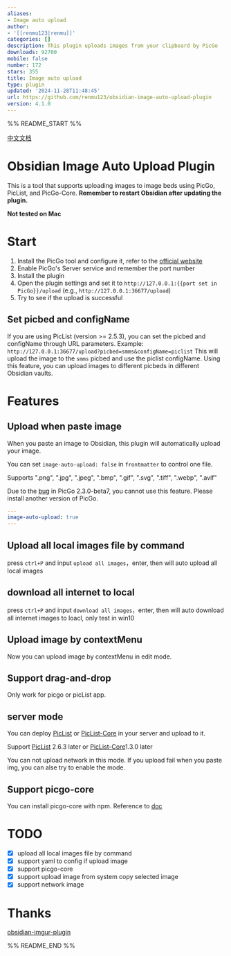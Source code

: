 ```yaml
---
aliases:
- Image auto upload
author:
- '[[renmu123|renmu]]'
categories: []
description: This plugin uploads images from your clipboard by PicGo
downloads: 92700
mobile: false
number: 172
stars: 355
title: Image auto upload
type: plugin
updated: '2024-11-28T11:48:45'
url: https://github.com/renmu123/obsidian-image-auto-upload-plugin
version: 4.1.0
---
```


%% README_START %%

[中文文档](readme-zh.md)

# Obsidian Image Auto Upload Plugin

This is a tool that supports uploading images to image beds using PicGo, PicList, and PicGo-Core.
**Remember to restart Obsidian after updating the plugin.**

**Not tested on Mac**

# Start

1. Install the PicGo tool and configure it, refer to the [official website](https://github.com/Molunerfinn/PicGo)
2. Enable PicGo's Server service and remember the port number
3. Install the plugin
4. Open the plugin settings and set it to `http://127.0.0.1:{{port set in PicGo}}/upload` (e.g., `http://127.0.0.1:36677/upload`)
5. Try to see if the upload is successful

## Set picbed and configName

If you are using PicList (version >= 2.5.3), you can set the picbed and configName through URL parameters.
Example: `http://127.0.0.1:36677/upload?picbed=smms&configName=piclist`
This will upload the image to the `smms` picbed and use the piclist configName.
Using this feature, you can upload images to different picbeds in different Obsidian vaults.

# Features

## Upload when paste image

When you paste an image to Obsidian, this plugin will automatically upload your image.

You can set `image-auto-upload: false` in `frontmatter` to control one file.

Supports ".png", ".jpg", ".jpeg", ".bmp", ".gif", ".svg", ".tiff", ".webp", ".avif"

Due to the [bug](https://github.com/renmu123/obsidian-image-auto-upload-plugin/issues/2) in PicGo 2.3.0-beta7, you cannot use this feature. Please install another version of PicGo.

```yaml
---
image-auto-upload: true
---
```

## Upload all local images file by command

press `ctrl+P` and input `upload all images`，enter, then will auto upload all local images

## download all internet to local

press `ctrl+P` and input `download all images`，enter, then will auto download all internet images to loacl, only test in win10

## Upload image by contextMenu

Now you can upload image by contextMenu in edit mode.

## Support drag-and-drop

Only work for picgo or picList app.

## server mode

You can deploy [PicList](https://github.com/Kuingsmile/PicList/releases) or [PicList-Core](https://github.com/Kuingsmile/PicList-Core) in your server and upload to it.

Support [PicList](https://github.com/Kuingsmile/PicList/releases) 2.6.3 later or [PicList-Core](https://github.com/Kuingsmile/PicList-Core)1.3.0 later

You can not upload network in this mode.
If you upload fail when you paste img, you can alse try to enable the mode.

## Support picgo-core

You can install picgo-core with npm. Reference to [doc](https://picgo.github.io/PicGo-Core-Doc/)

# TODO

- [x] upload all local images file by command
- [x] support yaml to config if upload image
- [x] support picgo-core
- [x] support upload image from system copy selected image
- [x] support network image

# Thanks

[obsidian-imgur-plugin](https://github.com/gavvvr/obsidian-imgur-plugin)


%% README_END %%